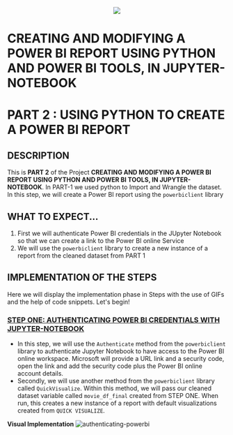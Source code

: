 <p align="center">
  <img src="https://github.com/deepakm925/Power-BI/blob/main/When-Python-meets-Power-BI/resources/banner-3.png"/>

  # CREATING AND MODIFYING A POWER BI REPORT USING PYTHON AND POWER BI TOOLS, IN JUPYTER-NOTEBOOK
  # PART 2 :  USING PYTHON TO CREATE A POWER BI REPORT

## DESCRIPTION
This is **PART 2** of the Project **CREATING AND MODIFYING A POWER BI REPORT USING PYTHON AND POWER BI TOOLS, IN JUPYTER-NOTEBOOK**. In PART-1 we used python to Import and Wrangle the dataset. 
In this step, we will create a Power BI report using the `powerbiclient` library

## WHAT TO EXPECT...
1. First we will authenticate Power BI credentials in the JUpyter Notebook so that we can create a link to the Power BI online Service
2. We will use the `powerbiclient` library to create a new instance of a report from the cleaned dataset from PART 1

## IMPLEMENTATION OF THE STEPS 
Here we will display the implementation phase in Steps with the use of GIFs and the help of code snippets. Let's begin!

### <ins> STEP ONE: AUTHENTICATING POWER BI CREDENTIALS WITH JUPYTER-NOTEBOOK</ins>
- In this step, we will use the `Authenticate` method from the `powerbiclient` library to authenticate Jupyter Notebook to have access to the Power BI online workspace. Microsoft will provide a URL link and a security code, open the link and add the security code plus the Power BI online account details.
- Secondly, we will use another method from the `powerbiclient` library called `QuickVisualize`. Within this method, we will pass our cleaned dataset variable called `movie_df_final` created from STEP ONE. When run, this creates a new instance of a report with default visualizations created from `QUICK VISUALIZE`.

**Visual Implementation**
![authenticating-powerbi](https://github.com/deepakm925/Power-BI/blob/main/When-Python-meets-Power-BI/Creating-and-Modifying-a-Power-BI-report-within-Jupyter-Notebook/PART-2-Using-Python-to-Create-a-Power-BI-Report/resources/powerbi-authentication.gif)

